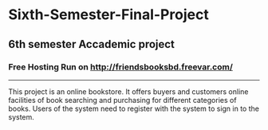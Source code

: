 # Sixth-Semester-Final-Project
## 6th semester Accademic project
### Free Hosting Run on http://friendsbooksbd.freevar.com/
---
This project is an online bookstore. It offers buyers and customers online facilities of book searching and purchasing for different categories of books. Users of the system need to register with the system to sign in to the system. 
